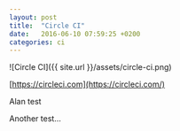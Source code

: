 ```yaml
---
layout: post
title:  "Circle CI"
date:   2016-06-10 07:59:25 +0200
categories: ci
---
```


![Circle CI]({{ site.url }}/assets/circle-ci.png)

[https://circleci.com](https://circleci.com/)

Alan test

Another test...
